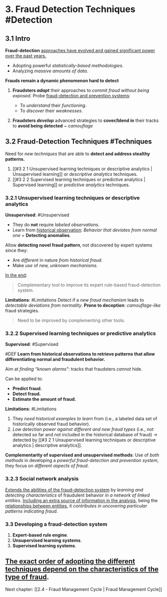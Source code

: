 # 3. Fraud Detection Techniques #Detection
## 3.1 Intro
**Fraud-detection** <u>approaches have evolved and gained significant power over the past years.</u>
- Adopting powerful *statistically-based methodologies*.
- Analyzing *massive amounts of data*.

**Frauds remain a dynamic phenomenon hard to detect**

1. **Fraudsters *adapt*** their approaches to *commit fraud without being exposed.*
	Probe <u>fraud-detection and prevention systems</u>:
	- To *understand* their *functioning*.
	- To *discover* their *weaknesses*.

2. **Fraudsters *develop*** advanced strategies to **cover/blend in** their tracks to **avoid being detected** ~ *camouflage*

## 3.2 Fraud-Detection Techniques #Techniques
Need for *new techniques* that are able to **detect and address stealthy patterns.**
1. [[#3 2 1 Unsupervised learning techniques or descriptive analytics | Unsupervised learning]] or *descriptive analytics* techniques.
2. [[#3 2 2 Supervised learning techniques or predictive analytics | Supervised learning]] or *predictive analytics* techniques.

### 3.2.1 Unsupervised learning techniques or descriptive analytics 
**Unsupervised**: #Unsupervised
- They do **not** require *labeled observations*.
- Learn from <u>historical observation</u>:
	*Behavior that deviates from normal one* = **Detecting anomalies**.
	
Allow **detecting novel fraud pattern**, not discovered by expert systems since they:
- Are *different* in nature *from historical fraud*.
- Make *use* of *new, unknown mechanisms*.

<u>In the end</u>:

> Complementary tool to improve its expert rule-based fraud-detection system.

**Limitations**: #Limitations
Detect if a *new fraud mechanism* leads to *detectable deviations from normality*.
**Prone to deception**: *camouflage-like* fraud strategies.

> Need to be improved by complementing other tools.


### 3.2.2 Supervised learning techniques or predictive analytics
**Supervised**: #Supervised

#DEF **Learn from historical observations to retrieve patterns that allow differentiating normal and fraudulent behavior.**

Aim at *finding “known alarms”*: tracks that fraudsters *cannot* hide.

Can be applied to:
- **Predict fraud.**
- **Detect fraud.**
- **Estimate the amount of fraud.**

**Limitations**: #Limitations

1. They *need historical examples to learn* from (i.e., a labeled data set of historically observed fraud behavior).
2. *Low detection power against different and new fraud types* (i.e., not detected so far and not included in the historical database of fraud) -> detected by [[#3 2 1 Unsupervised learning techniques or descriptive analytics | descriptive analytics]].

**Complementarity of supervised and unsupervised methods**:
Use of *both methods* in developing a *powerful fraud-detection and prevention system*, they focus on *different aspects of fraud*.

### 3.2.3 Social network analysis
<u>Extends the abilities of the fraud-detection system</u> by *learning and detecting characteristics* of fraudulent behavior *in a network of linked entities*.
<u>Including an extra source of information in the analysis</u>, being the <u>relationships between entities</u>, it *contributes in uncovering particular patterns indicating fraud*.

### 3.3 Developing a fraud-detection system
1. **Expert-based rule engine**.
2. **Unsupervised learning systems**.
3. **Supervised learning systems**.

<u>The exact order of adopting the different techniques depend on the characteristics of the type of fraud</u>.
--- 
Next chapter: [[2.4 - Fraud Management Cycle | Fraud Management Cycle]]